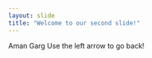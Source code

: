 ```yaml
---
layout: slide
title: "Welcome to our second slide!"
---
```

Aman Garg
Use the left arrow to go back!
